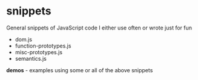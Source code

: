 snippets
==================

General snippets of JavaScript code I either use often or wrote just for fun

- dom.js
- function-prototypes.js
- misc-prototypes.js
- semantics.js

**demos** - examples using some or all of the above snippets